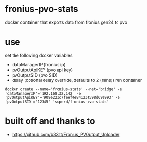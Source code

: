 # fronius-pvo-stats
docker container that exports data from fronius gen24 to pvo 

# use
set the following docker variables 
- dataManagerIP (fronius ip) 
- pvOutputApiKEY (pvo api key)
- pvOutputSID (pvo SID)
- delay (optional delay override, defaults to 2 (mins))
run container

```
docker create --name='fronius-stats' --net='bridge' -e 'dataManagerIP'='192.168.32.142' -e 'pvOutputApiKEY'='909e223c7feef0e841234598d69e993' -e 'pvOutputSID'='12345' 'superd/fronius-pvo-stats'
```

# built off and thanks to 
- https://github.com/b33st/Fronius_PVOutput_Uploader

